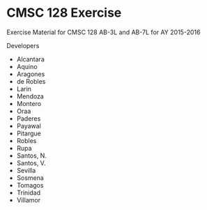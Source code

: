 # CMSC 128 Exercise

Exercise Material for CMSC 128 AB-3L and AB-7L for AY 2015-2016

Developers
* Alcantara
* Aquino
* Aragones
* de Robles
* Larin
* Mendoza
* Montero
* Oraa
* Paderes
* Payawal
* Pitargue
* Robles
* Rupa
* Santos, N.
* Santos, V.
* Sevilla
* Sosmena
* Tomagos
* Trinidad
* Villamor
